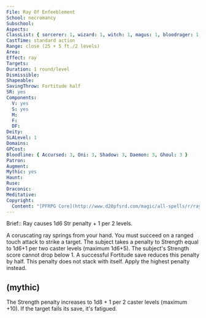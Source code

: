 ```yaml
---
File: Ray Of Enfeeblement
School: necromancy
Subschool: 
Aspects: 
ClassList: { sorcerer: 1, wizard: 1, witch: 1, magus: 1, bloodrager: 1, mesmerist: 1 }
CastTime: standard action
Range: close (25 + 5 ft./2 levels)
Area: 
Effect: ray
Targets: 
Duration: 1 round/level
Dismissible: 
Shapeable: 
SavingThrow: Fortitude half
SR: yes
Components:
  V: yes
  S: yes
  M: 
  F: 
  DF: 
Deity: 
SLALevel: 1
Domains: 
GPCost: 
Bloodline: { Accursed: 3, Oni: 3, Shadow: 3, Daemon: 3, Ghoul: 3 }
Patron: 
Augment: 
Mythic: yes
Haunt: 
Ruse: 
Draconic: 
Meditative: 
Copyright:
  Content: "[PFRPG Core](http://www.d20pfsrd.com/magic/all-spells/r/ray-of-enfeeblement)"
---
```

Brief:: Ray causes 1d6 Str penalty + 1 per 2 levels.

A coruscating ray springs from your hand. You must succeed on a ranged touch attack to strike a target. The subject takes a penalty to Strength equal to 1d6+1 per two caster levels (maximum 1d6+5).  The subject's Strength score cannot drop below 1. A successful Fortitude save reduces this penalty by half. This penalty does not stack with itself. Apply the highest penalty instead.


## (mythic)

The Strength penalty increases to 1d8 + 1 per 2 caster levels (maximum +10). If the target fails its save, it's fatigued.
